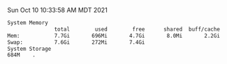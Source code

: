 Sun Oct 10 10:33:58 AM MDT 2021
```bash
System Memory
               total        used        free      shared  buff/cache   available
Mem:           7.7Gi       696Mi       4.7Gi       8.0Mi       2.2Gi       6.7Gi
Swap:          7.6Gi       272Mi       7.4Gi
System Storage
684M	.
```
